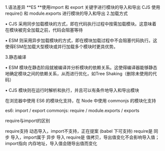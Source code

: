 1.语法差异
**ES **使用import 和 export 关键字进行模块的导入和导出
CJS 使用 require() 和 module.exports 进行模块的导入和导出
2.加载方式


•
CJS 采用同步加载模块的方式，即在代码执行过程中按需加载模块。这意味着在模块被完全加载之前，代码会阻塞等待


•
ESM 则采用异步加载模块的方式，即在模块加载过程中不会阻塞代码执行。这使得ESM在加载大型模块或并行加载多个模块时更具优势。


3.静态编译


•
ESM 模块在静态阶段就被编译并分析模块的依赖关系。这使得编译器能够静态地确定模块之间的依赖关系，从而进行优化，如Tree Shaking（删除未使用的代码）


•
CJS 模块则在运行时解析和执行，并且可以有条件地导入和导出模块




在浏览器中使用 ES6 的模块化支持，在 Node 中使用 commonjs 的模块化支持


es6: import / export
commonjs: require / module.exports / exports


require与import的区别

require支持 动态导入，import不支持，正在提案 (babel 下可支持)
require是 同步 导入，import属于 异步 导入
require是 值拷贝，导出值变化不会影响导入值；import指向 内存地址，导入值会随导出值而变化

 
 
